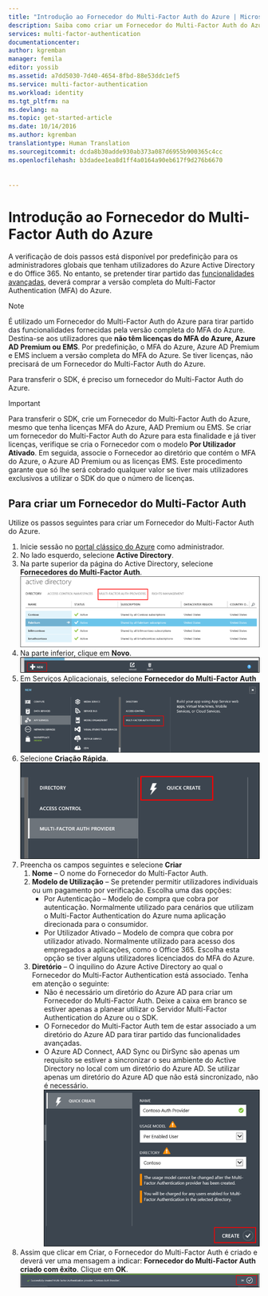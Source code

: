 ```yaml
---
title: "Introdução ao Fornecedor do Multi-Factor Auth do Azure | Microsoft Docs"
description: Saiba como criar um Fornecedor do Multi-Factor Auth do Azure.
services: multi-factor-authentication
documentationcenter: 
author: kgremban
manager: femila
editor: yossib
ms.assetid: a7dd5030-7d40-4654-8fbd-88e53ddc1ef5
ms.service: multi-factor-authentication
ms.workload: identity
ms.tgt_pltfrm: na
ms.devlang: na
ms.topic: get-started-article
ms.date: 10/14/2016
ms.author: kgremban
translationtype: Human Translation
ms.sourcegitcommit: dcda8b30adde930ab373a087d6955b900365c4cc
ms.openlocfilehash: b3dadee1ea8d1ff4a0164a90eb617f9d276b6670


---
```

# <a name="getting-started-with-an-azure-multi-factor-auth-provider"></a>Introdução ao Fornecedor do Multi-Factor Auth do Azure
A verificação de dois passos está disponível por predefinição para os administradores globais que tenham utilizadores do Azure Active Directory e do Office 365. No entanto, se pretender tirar partido das [funcionalidades avançadas](multi-factor-authentication-whats-next.md), deverá comprar a versão completa do Multi-Factor Authentication (MFA) do Azure.

> [!NOTE]
> É utilizado um Fornecedor do Multi-Factor Auth do Azure para tirar partido das funcionalidades fornecidas pela versão completa do MFA do Azure. Destina-se aos utilizadores que **não têm licenças do MFA do Azure, Azure AD Premium ou EMS**.  Por predefinição, o MFA do Azure, Azure AD Premium e EMS incluem a versão completa do MFA do Azure.  Se tiver licenças, não precisará de um Fornecedor do Multi-Factor Auth do Azure.
> 
> 

Para transferir o SDK, é preciso um fornecedor do Multi-Factor Auth do Azure.

> [!IMPORTANT]
> Para transferir o SDK, crie um Fornecedor do Multi-Factor Auth do Azure, mesmo que tenha licenças MFA do Azure, AAD Premium ou EMS.  Se criar um fornecedor do Multi-Factor Auth do Azure para esta finalidade e já tiver licenças, verifique se cria o Fornecedor com o modelo **Por Utilizador Ativado**. Em seguida, associe o Fornecedor ao diretório que contém o MFA do Azure, o Azure AD Premium ou as licenças EMS.  Este procedimento garante que só lhe será cobrado qualquer valor se tiver mais utilizadores exclusivos a utilizar o SDK do que o número de licenças.
> 
> 

## <a name="to-create-a-multi-factor-auth-provider"></a>Para criar um Fornecedor do Multi-Factor Auth
Utilize os passos seguintes para criar um Fornecedor do Multi-Factor Auth do Azure.

1. Inicie sessão no [portal clássico do Azure](https://manage.windowsazure.com) como administrador.
2. No lado esquerdo, selecione **Active Directory**.
3. Na parte superior da página do Active Directory, selecione **Fornecedores do Multi-Factor Auth**.
   ![Criar um Fornecedor do MFA](./media/multi-factor-authentication-get-started-auth-provider/authprovider1.png)
4. Na parte inferior, clique em **Novo**.
   ![Criar um Fornecedor do MFA](./media/multi-factor-authentication-get-started-auth-provider/authprovider2.png)
5. Em Serviços Aplicacionais, selecione **Fornecedor do Multi-Factor Auth**
   ![Criar um Fornecedor do MFA](./media/multi-factor-authentication-get-started-auth-provider/authprovider3.png)
6. Selecione **Criação Rápida**.
   ![Criar um Fornecedor do MFA](./media/multi-factor-authentication-get-started-auth-provider/authprovider4.png)
7. Preencha os campos seguintes e selecione **Criar**
   1. **Nome** – O nome do Fornecedor do Multi-Factor Auth.
   2. **Modelo de Utilização** – Se pretender permitir utilizadores individuais ou um pagamento por verificação. Escolha uma das opções:
      * Por Autenticação – Modelo de compra que cobra por autenticação. Normalmente utilizado para cenários que utilizam o Multi-Factor Authentication do Azure numa aplicação direcionada para o consumidor.
      * Por Utilizador Ativado – Modelo de compra que cobra por utilizador ativado. Normalmente utilizado para acesso dos empregados a aplicações, como o Office 365. Escolha esta opção se tiver alguns utilizadores licenciados do MFA do Azure.
   3. **Diretório** – O inquilino do Azure Active Directory ao qual o Fornecedor do Multi-Factor Authentication está associado. Tenha em atenção o seguinte:
      * Não é necessário um diretório do Azure AD para criar um Fornecedor do Multi-Factor Auth. Deixe a caixa em branco se estiver apenas a planear utilizar o Servidor Multi-Factor Authentication do Azure ou o SDK.
      * O Fornecedor do Multi-Factor Auth tem de estar associado a um diretório do Azure AD para tirar partido das funcionalidades avançadas.
      * O Azure AD Connect, AAD Sync ou DirSync são apenas um requisito se estiver a sincronizar o seu ambiente do Active Directory no local com um diretório do Azure AD.  Se utilizar apenas um diretório do Azure AD que não está sincronizado, não é necessário.
        ![Criar um Fornecedor do MFA](./media/multi-factor-authentication-get-started-auth-provider/authprovider5.png)
8. Assim que clicar em Criar, o Fornecedor do Multi-Factor Auth é criado e deverá ver uma mensagem a indicar: **Fornecedor do Multi-Factor Auth criado com êxito**. Clique em **OK**.
   ![Criar um Fornecedor do MFA](./media/multi-factor-authentication-get-started-auth-provider/authprovider6.png)




<!--HONumber=Dec16_HO1-->


